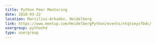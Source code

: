 ```yaml
---
title: Python Peer Mentoring
date: 2018-03-22
location: Marsilius-Arkaden, Heidelberg
link: https://www.meetup.com/HeidelbergPython/events/ntqtsmyxfbdc/
usergroup: pythonhd
type: usergroup
---
```

